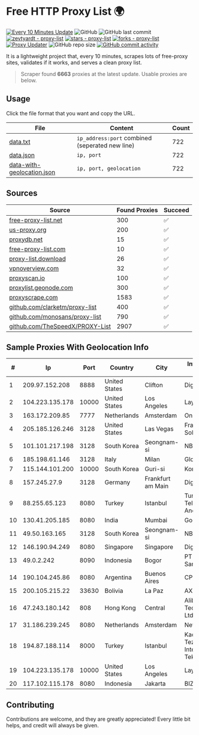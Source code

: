 
# Free HTTP Proxy List 🌍

[![Every 10 Minutes Update](https://github.com/mertguvencli/http-proxy-list/actions/workflows/main.yml/badge.svg?branch=main)](https://github.com/mertguvencli/http-proxy-list/actions/workflows/main.yml)
![GitHub](https://img.shields.io/github/license/mertguvencli/http-proxy-list)
![GitHub last commit](https://img.shields.io/github/last-commit/mertguvencli/http-proxy-list)
[![zevtyardt - proxy-list](https://img.shields.io/static/v1?label=zevtyardt&message=proxy-list&color=blue&logo=github)](https://github.com/zevtyardt/proxy-list "Go to GitHub repo")
[![stars - proxy-list](https://img.shields.io/github/stars/zevtyardt/proxy-list?style=social)](https://github.com/zevtyardt/proxy-list)
[![forks - proxy-list](https://img.shields.io/github/forks/zevtyardt/proxy-list?style=social)](https://github.com/zevtyardt/proxy-list)
[![Proxy Updater](https://github.com/zevtyardt/proxy-list/workflows/Proxy%20Updater/badge.svg)](https://github.com/zevtyardt/proxy-list/actions?query=workflow:"Proxy+Updater")
![GitHub repo size](https://img.shields.io/github/repo-size/zevtyardt/proxy-list)
[![GitHub commit activity](https://img.shields.io/github/commit-activity/m/zevtyardt/proxy-list?logo=commits)](https://github.com/zevtyardt/proxy-list/commits/main)

It is a lightweight project that, every 10 minutes, scrapes lots of free-proxy sites, validates if it works, and serves a clean proxy list.

> Scraper found **6663** proxies at the latest update. Usable proxies are below.

## Usage

Click the file format that you want and copy the URL.

|File|Content|Count|
|----|-------|-----|
|[data.txt](https://raw.githubusercontent.com/mertguvencli/http-proxy-list/main/proxy-list/data.txt)|`ip_address:port` combined (seperated new line)|722|
|[data.json](https://raw.githubusercontent.com/mertguvencli/http-proxy-list/main/proxy-list/data.json)|`ip, port`|722|
|[data-with-geolocation.json](https://raw.githubusercontent.com/mertguvencli/http-proxy-list/main/proxy-list/data-with-geolocation.json)|`ip, port, geolocation`|722|

## Sources

|Source|Found Proxies|Succeed|
|------|-------------|-------|
|[free-proxy-list.net](https://free-proxy-list.net)|300|✅|
|[us-proxy.org](https://www.us-proxy.org)|200|✅|
|[proxydb.net](http://proxydb.net)|15|✅|
|[free-proxy-list.com](https://free-proxy-list.com/?page=&port=&type%5B%5D=http&type%5B%5D=https&up_time=0&search=Search)|10|✅|
|[proxy-list.download](https://www.proxy-list.download/HTTP)|26|✅|
|[vpnoverview.com](https://vpnoverview.com/privacy/anonymous-browsing/free-proxy-servers)|32|✅|
|[proxyscan.io](https://www.proxyscan.io)|100|✅|
|[proxylist.geonode.com](https://proxylist.geonode.com/api/proxy-list?limit=300&page=1&sort_by=lastChecked&sort_type=desc&protocols=http,https)|300|✅|
|[proxyscrape.com](https://api.proxyscrape.com/v2/?request=displayproxies&protocol=http&timeout=10000&country=all&ssl=all&anonymity=all)|1583|✅|
|[github.com/clarketm/proxy-list](https://raw.githubusercontent.com/clarketm/proxy-list/master/proxy-list-raw.txt)|400|✅|
|[github.com/monosans/proxy-list](https://raw.githubusercontent.com/monosans/proxy-list/main/proxies/http.txt)|790|✅|
|[github.com/TheSpeedX/PROXY-List](https://raw.githubusercontent.com/TheSpeedX/PROXY-List/master/http.txt)|2907|✅|


## Sample Proxies With Geolocation Info

|#|Ip|Port|Country|City|Internet Service Provider|
|-|--|----|-------|----|-------------------------|
|1|209.97.152.208|8888|United States|Clifton|DigitalOcean, LLC|
|2|104.223.135.178|10000|United States|Los Angeles|LayerHost|
|3|163.172.209.85|7777|Netherlands|Amsterdam|Online SAS NL|
|4|205.185.126.246|3128|United States|Las Vegas|FranTech Solutions|
|5|101.101.217.198|3128|South Korea|Seongnam-si|NBP|
|6|185.198.61.146|3128|Italy|Milan|Global Router LLC|
|7|115.144.101.200|10000|South Korea|Guri-si|Korea Telecom|
|8|157.245.27.9|3128|Germany|Frankfurt am Main|DigitalOcean, LLC|
|9|88.255.65.123|8080|Turkey|Istanbul|Turk Telekomunikasyon Anonim Sirketi|
|10|130.41.205.185|8080|India|Mumbai|Google LLC|
|11|49.50.163.165|3128|South Korea|Seongnam-si|NBP|
|12|146.190.94.249|8080|Singapore|Singapore|DigitalOcean, LLC|
|13|49.0.2.242|8090|Indonesia|Bogor|PT Usaha Adi Sanggoro|
|14|190.104.245.86|8080|Argentina|Buenos Aires|CPS|
|15|200.105.215.22|33630|Bolivia|La Paz|AXS Bolivia S. A.|
|16|47.243.180.142|808|Hong Kong|Central|Alibaba (US) Technology Co., Ltd.|
|17|31.186.239.245|8080|Netherlands|Amsterdam|NetSkope Inc|
|18|194.87.188.114|8000|Turkey|Istanbul|Kadir Huseyin Tezcan Nosspeed Internet Teknolojileri|
|19|104.223.135.178|10000|United States|Los Angeles|LayerHost|
|20|117.102.115.178|8080|Indonesia|Jakarta|BIZNET|



## Contributing

Contributions are welcome, and they are greatly appreciated! Every
little bit helps, and credit will always be given.

